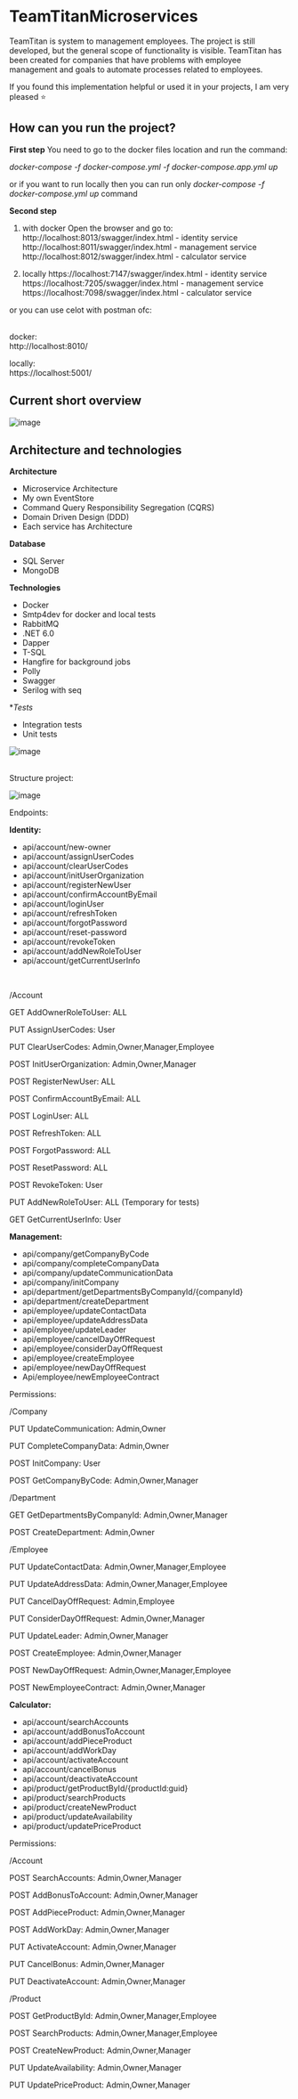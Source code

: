 # TeamTitanMicroservices 

TeamTitan is system to management employees. The project is still developed, but the general scope of functionality is visible. TeamTitan has been created for companies that have problems with employee management and goals to automate processes related to employees.

If you found this implementation helpful or used it in your projects, I am very pleased ⭐️

## How can you run the project?

**First step**
You need to go to the docker files location and run the command:

*docker-compose -f docker-compose.yml -f docker-compose.app.yml up*

or if you want to run locally then you can run only *docker-compose -f docker-compose.yml up* command 

**Second step**
1. with docker 
Open the browser and go to:
http://localhost:8013/swagger/index.html - identity service </br>
http://localhost:8011/swagger/index.html - management service </br>
http://localhost:8012/swagger/index.html - calculator service </br>

2. locally
 https://localhost:7147/swagger/index.html - identity service </br>
 https://localhost:7205/swagger/index.html - management service </br>
 https://localhost:7098/swagger/index.html - calculator service </br>

or you can use celot with postman ofc: </br> </br>

docker: </br>
http://localhost:8010/

locally: </br>
https://localhost:5001/

## Current short overview

![image](https://user-images.githubusercontent.com/81367371/234418288-fd850549-6282-4743-ae4b-e39d5d5857c8.png)



## Architecture and technologies


**Architecture**

<ul>
<li>Microservice Architecture</li>
<li>My own EventStore</li>
<li>Command Query Responsibility Segregation (CQRS)</li>
<li>Domain Driven Design (DDD)</li>
<li>Each service has Architecture</li>
</ul>


**Database**

<ul>
<li>SQL Server</li>
<li>MongoDB</li>
</ul>
 
**Technologies**

<ul>
<li>Docker</li>
<li>Smtp4dev for docker and local tests</li>
<li>RabbitMQ</li>
<li>.NET 6.0</li>
<li>Dapper</li>
<li>T-SQL</li>
<li>Hangfire for background jobs</li>
<li>Polly</li>
<li>Swagger</li>
<li>Serilog with seq</li>
</ul>

**Tests*
<ul>
<li>Integration tests</li>
<li>Unit tests</li>
</ul>

![image](https://user-images.githubusercontent.com/81367371/234428091-14395b6b-a846-411f-b359-26cf0adfd3ed.png)

 </br>
Structure project: 

![image](https://user-images.githubusercontent.com/81367371/234428763-5d403ea0-5547-454e-bee7-4d6667ed7a38.png)


Endpoints:

**Identity:**
<ul>
<li>api/account/new-owner</li> 
<li>api/account/assignUserCodes</li>
<li>api/account/clearUserCodes</li>
<li>api/account/initUserOrganization</li>
<li>api/account/registerNewUser</li>
<li>api/account/confirmAccountByEmail</li>
<li>api/account/loginUser</li>
<li>api/account/refreshToken</li>
<li>api/account/forgotPassword</li>
<li>api/account/reset-password</li>
<li>api/account/revokeToken</li>
<li>api/account/addNewRoleToUser</li>
<li>api/account/getCurrentUserInfo</li>
</ul> </br>

/Account  

GET AddOwnerRoleToUser: ALL </br>

PUT AssignUserCodes: User 

PUT ClearUserCodes: Admin,Owner,Manager,Employee

POST InitUserOrganization: Admin,Owner,Manager 

POST RegisterNewUser: ALL

POST ConfirmAccountByEmail: ALL

POST LoginUser: ALL

POST RefreshToken: ALL

POST ForgotPassword: ALL

POST ResetPassword: ALL 

POST RevokeToken: User 

PUT AddNewRoleToUser: ALL (Temporary for tests)

GET GetCurrentUserInfo: User 
 
**Management:**

<ul>
<li>api/company/getCompanyByCode</li>  
<li>api/company/completeCompanyData</li>  
<li>api/company/updateCommunicationData</li>  
<li>api/company/initCompany</li>  
<li>api/department/getDepartmentsByCompanyId/{companyId}</li>  
<li>api/department/createDepartment</li>  
<li>api/employee/updateContactData</li>  
<li>api/employee/updateAddressData</li>  
<li>api/employee/updateLeader</li>  
<li>api/employee/cancelDayOffRequest</li>  
<li>api/employee/considerDayOffRequest</li>  
<li>api/employee/createEmployee</li>  
<li>api/employee/newDayOffRequest</li> 
<li>Api/employee/newEmployeeContract</li> 
</ul>


Permissions:


/Company 

PUT UpdateCommunication: Admin,Owner 

PUT CompleteCompanyData: Admin,Owner 

POST InitCompany: User 

POST GetCompanyByCode: Admin,Owner,Manager 

 

/Department 

GET GetDepartmentsByCompanyId: Admin,Owner,Manager 

POST CreateDepartment: Admin,Owner 

 

/Employee 


PUT UpdateContactData: Admin,Owner,Manager,Employee 

PUT UpdateAddressData: Admin,Owner,Manager,Employee 

PUT CancelDayOffRequest: Admin,Employee 

PUT ConsiderDayOffRequest: Admin,Owner,Manager 

PUT UpdateLeader: Admin,Owner,Manager 

POST CreateEmployee: Admin,Owner,Manager 

POST NewDayOffRequest: Admin,Owner,Manager,Employee 

POST NewEmployeeContract: Admin,Owner,Manager 

 

**Calculator:**

<ul>
<li>api/account/searchAccounts</li> 
<li>api/account/addBonusToAccount</li>
<li>api/account/addPieceProduct</li>
<li>api/account/addWorkDay</li>
<li>api/account/activateAccount</li>
<li>api/account/cancelBonus</li>
<li>api/account/deactivateAccount</li>
<li>api/product/getProductById/{productId:guid}</li>
<li>api/product/searchProducts</li>
<li>api/product/createNewProduct</li>
<li>api/product/updateAvailability</li>
<li>api/product/updatePriceProduct</li>
</ul>


Permissions:


/Account 

POST SearchAccounts: Admin,Owner,Manager 

POST AddBonusToAccount: Admin,Owner,Manager 

POST AddPieceProduct: Admin,Owner,Manager 

POST AddWorkDay: Admin,Owner,Manager 

PUT ActivateAccount: Admin,Owner,Manager 

PUT CancelBonus: Admin,Owner,Manager 

PUT DeactivateAccount: Admin,Owner,Manager 

/Product 

POST GetProductById: Admin,Owner,Manager,Employee 

POST SearchProducts: Admin,Owner,Manager,Employee 

POST CreateNewProduct: Admin,Owner,Manager 

PUT UpdateAvailability: Admin,Owner,Manager 

PUT UpdatePriceProduct: Admin,Owner,Manager 




